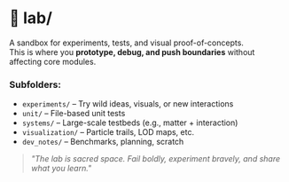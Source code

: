 # 🧪 lab/

A sandbox for experiments, tests, and visual proof-of-concepts.  
This is where you **prototype, debug, and push boundaries** without affecting core modules.

### Subfolders:
- `experiments/` – Try wild ideas, visuals, or new interactions
- `unit/` – File-based unit tests
- `systems/` – Large-scale testbeds (e.g., matter + interaction)
- `visualization/` – Particle trails, LOD maps, etc.
- `dev_notes/` – Benchmarks, planning, scratch

> *"The lab is sacred space. Fail boldly, experiment bravely, and share what you learn."*
